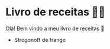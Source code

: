 # Livro de receitas :man_cook:

Olá! Bem vindo a meu livro de receitas :wave:

- Strogonoff de frango
